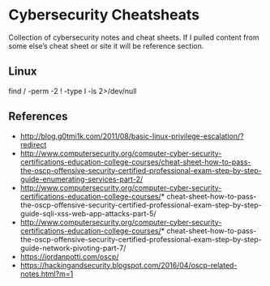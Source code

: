 # Cybersecurity Cheatsheats
Collection of cybersecurity notes and cheat sheets.  If I pulled content from some else’s cheat sheet or site it will be reference section.

## Linux
find / -perm -2 ! -type l -ls 2>/dev/null

## References

* http://blog.g0tmi1k.com/2011/08/basic-linux-privilege-escalation/?redirect
* http://www.computersecurity.org/computer-cyber-security-certifications-education-college-courses/cheat-sheet-how-to-pass-the-oscp-offensive-security-certified-professional-exam-step-by-step-guide-enumerating-services-part-2/
* http://www.computersecurity.org/computer-cyber-security-certifications-education-college-courses/* cheat-sheet-how-to-pass-the-oscp-offensive-security-certified-professional-exam-step-by-step-guide-sqli-xss-web-app-attacks-part-5/
* http://www.computersecurity.org/computer-cyber-security-certifications-education-college-courses/* cheat-sheet-how-to-pass-the-oscp-offensive-security-certified-professional-exam-step-by-step-guide-network-pivoting-part-7/
* https://jordanpotti.com/oscp/
* https://hackingandsecurity.blogspot.com/2016/04/oscp-related-notes.html?m=1
